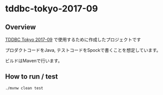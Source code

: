 # tddbc-tokyo-2017-09

## Overview

[TDDBC Tokyo 2017-09](https://tddbc.connpass.com/event/65484/) で使用するために作成したプロジェクトです 

プロダクトコードをJava, テストコードをSpockで書くことを想定しています。

ビルドはMavenで行います。

## How to run / test

```
./mvnw clean test
```